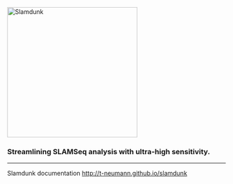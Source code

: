 <img src="http://t-neumann.github.io/slamdunk/images/slamdunk_logo_light.png" width="300" title="Slamdunk">

### Streamlining SLAMSeq analysis with ultra-high sensitivity.
-----


Slamdunk documentation http://t-neumann.github.io/slamdunk
